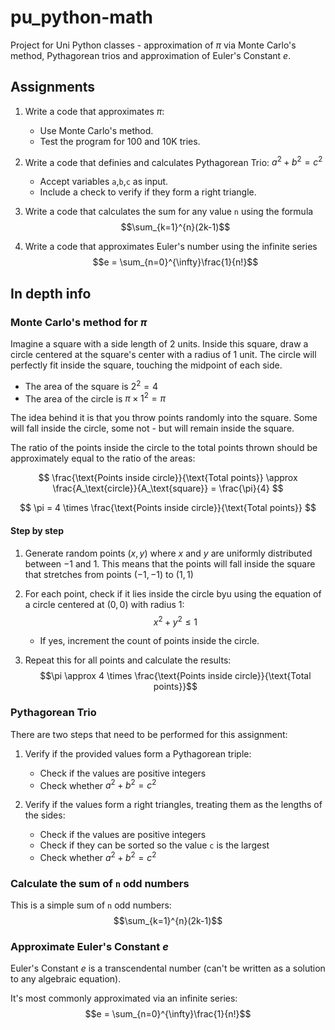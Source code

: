 # pu_python-math

Project for Uni Python classes - approximation of $\pi$ via Monte Carlo's method, Pythagorean trios and approximation of Euler's Constant $e$.

## Assignments

1. Write a code that approximates $\pi$:
    - Use Monte Carlo's method.
    - Test the program for 100 and 10K tries.

2. Write a code that definies and calculates Pythagorean Trio: $a^2+b^2=c^2$
    - Accept variables `a`,`b`,`c` as input.
    - Include a check to verify if they form a right triangle.

3. Write a code that calculates the sum for any value `n` using the formula
    $$\sum_{k=1}^{n}(2k-1)$$

4. Write a code that approximates Euler's number using the infinite series
    $$e = \sum_{n=0}^{\infty}\frac{1}{n!}$$

## In depth info

### Monte Carlo's method for $\pi$

Imagine a square with a side length of 2 units.
Inside this square, draw a circle centered at the square's center with a radius of 1 unit.
The circle will perfectly fit inside the square, touching the midpoint of each side.

- The area of the square is $2^2 = 4$
- The area of the circle is $\pi \times 1^2 = \pi$

The idea behind it is that you throw points randomly into the square.
Some will fall inside the circle, some not - but will remain inside the square.

The ratio of the points inside the circle to the total points thrown should be approximately equal to the ratio of the areas:

$$
    \frac{\text{Points inside circle}}{\text{Total points}}
    \approx
    \frac{A_\text{circle}}{A_\text{square}}
    =
    \frac{\pi}{4}
$$

$$
    \pi = 4 \times \frac{\text{Points inside circle}}{\text{Total points}}
$$

#### Step by step

1. Generate random points ($x,y$) where $x$ and $y$ are uniformly distributed between $-1$ and $1$.
   This means that the points will fall inside the square that stretches from points $(-1,-1)$ to $(1,1)$

2. For each point, check if it lies inside the circle byu using the equation of a circle centered at $(0,0)$ with radius $1$:
   $$x^2 + y^2 \leq 1$$

   - If yes, increment the count of points inside the circle.

3. Repeat this for all points and calculate the results:
   $$\pi \approx 4 \times \frac{\text{Points inside circle}}{\text{Total points}}$$

### Pythagorean Trio

There are two steps that need to be performed for this assignment:

1. Verify if the provided values form a Pythagorean triple:

    - Check if the values are positive integers
    - Check whether $a^2+b^2 = c^2$

2. Verify if the values form a right triangles, treating them as the lengths of the sides:

    - Check if the values are positive integers
    - Check if they can be sorted so the value `c` is the largest
    - Check whether $a^2+b^2 = c^2$

### Calculate the sum of `n` odd numbers

This is a simple sum of `n` odd numbers:
$$\sum_{k=1}^{n}(2k-1)$$

### Approximate Euler's Constant $e$

Euler's Constant $e$ is a transcendental number (can't be written as a solution to any algebraic equation).

It's most commonly approximated via an infinite series:
$$e = \sum_{n=0}^{\infty}\frac{1}{n!}$$
